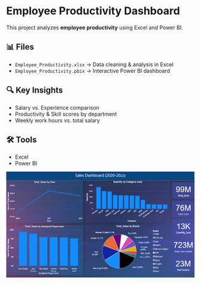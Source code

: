 # Employee Productivity Dashboard

This project analyzes **employee productivity** using Excel and Power BI.

## 📊 Files
- `Employee_Productivity.xlsx` → Data cleaning & analysis in Excel  
- `Employee_Productivity.pbix` → Interactive Power BI dashboard  

## 🔍 Key Insights
- Salary vs. Experience comparison  
- Productivity & Skill scores by department  
- Weekly work hours vs. total salary  

## 🛠 Tools
- Excel  
- Power BI

![image alt](https://github.com/Daniyal38402/Employee-Productivity/blob/f84834bace6469a56359fa30447263b88dc2096a/Final%20power%20bi.png.png)
